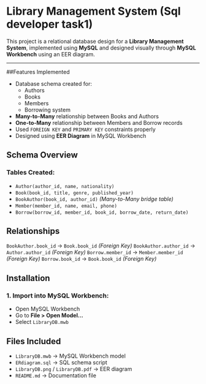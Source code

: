# Library Management System (Sql developer task1)

This project is a relational database design for a **Library Management System**, implemented using **MySQL** and designed visually through **MySQL Workbench** using an EER diagram.

---

##Features Implemented

- Database schema created for:
  - Authors
  - Books
  - Members
  - Borrowing system
- **Many-to-Many** relationship between Books and Authors
- **One-to-Many** relationship between Members and Borrow records
- Used `FOREIGN KEY` and `PRIMARY KEY` constraints properly
- Designed using **EER Diagram** in MySQL Workbench

## Schema Overview
### Tables Created:
- `Author(author_id, name, nationality)`
- `Book(book_id, title, genre, published_year)`
- `BookAuthor(book_id, author_id)` *(Many-to-Many bridge table)*
- `Member(member_id, name, email, phone)`
- `Borrow(borrow_id, member_id, book_id, borrow_date, return_date)`
## Relationships
`BookAuthor.book_id` → `Book.book_id` *(Foreign Key)*
`BookAuthor.author_id` → `Author.author_id` *(Foreign Key)*
`Borrow.member_id` → `Member.member_id` *(Foreign Key)*
`Borrow.book_id` → `Book.book_id` *(Foreign Key)*

## Installation

### 1. Import into MySQL Workbench:
- Open MySQL Workbench
- Go to **File > Open Model...**
- Select `LibraryDB.mwb`
## Files Included

- `LibraryDB.mwb` → MySQL Workbench model
- `ERdiagram.sql` → SQL schema script
- `LibraryDB.png` / `LibraryDB.pdf` → EER diagram
- `README.md` → Documentation file


